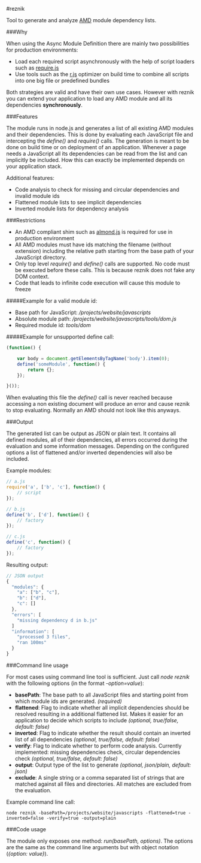 #reznik

Tool to generate and analyze [AMD](https://github.com/amdjs/amdjs-api/wiki/AMD) module dependency lists.

###Why

When using the Async Module Definition there are mainly two possibilities for production environments:

* Load each required script asynchronously with the help of script loaders such as [require.js](http://requirejs.org/)
* Use tools such as the [r.js](https://github.com/jrburke/r.js) optimizer on build time to combine all scripts into one
big file or predefined bundles

Both strategies are valid and have their own use cases.
However with reznik you can extend your application to load any AMD module and all its dependencies **synchronously**.

###Features

The module runs in node.js and generates a list of all existing AMD modules and their dependencies.
This is done by evaluating each JavaScript file and intercepting the *define()* and *require()* calls.
The generation is meant to be done on build time or on deployment of an application.
Whenever a page needs a JavaScript all its dependencies can be read from the list and can implicitly be included.
How this can exactly be implemented depends on your application stack.

Additional features:

* Code analysis to check for missing and circular dependencies and invalid module ids
* Flattened module lists to see implicit dependencies
* Inverted module lists for dependency analysis

###Restrictions

* An AMD compliant shim such as [almond.js](https://github.com/jrburke/almond) is required for use in production environment
* All AMD modules must have ids matching the filename (without extension) including the relative path starting from the base path of your JavaScript directory.
* Only top level *require()* and *define()* calls are supported. No code must be executed before these calls. This is because reznik does not fake any DOM context.
* Code that leads to infinite code execution will cause this module to freeze

#####Example for a valid module id:

* Base path for JavaScript: */projects/website/javascripts*
* Absolute module path: */projects/website/javascripts/tools/dom.js*
* Required module id: *tools/dom*

#####Example for unsupported define call:

```javascript
(function() {

    var body = document.getElementsByTagName('body').item(0); 
    define('someModule', function() {
        return {};
    });

}());
````

When evaluating this file the *define()* call is never reached because accessing a non existing document will produce
an error and cause reznik to stop evaluating. Normally an AMD should not look like this anyways.

###Output

The generated list can be output as JSON or plain text. It contains all defined modules, all of their dependencies,
all errors occurred during the evaluation and some information messages. Depending on the configured options a list
of flattened and/or inverted dependencies will also be included.

Example modules:

```javascript
// a.js
require('a', ['b', 'c'], function() {
    // script
});

// b.js
define('b', ['d'], function() {
    // factory
});

// c.js
define('c', function() {
    // factory
});
```

Resulting output:

```javascript
// JSON output
{
  "modules": {
    "a": ["b", "c"],
    "b": ["d"],
    "c": []
  },
  "errors": [
    "missing dependency d in b.js"
  ]
  "information": [
    "processed 3 files",
    "ran 100ms"
  }
}
```

###Command line usage

For most cases using command line tool is sufficient. Just call *node reznik* with the following options (in the format *-option=value*):

* **basePath**: The base path to all JavaScript files and starting point from which module ids are generated. *(required)*
* **flattened**: Flag to indicate whether all implicit dependencies should be resolved resulting in a additional flattened
list. Makes it easier for an application to decide which scripts to include *(optional, true/false, default: false)*
* **inverted**: Flag to indicate whether the result should contain an inverted list of all dependencies *(optional, true/false, default: false)*
* **verify**: Flag to indicate whether to perform code analysis. Currently implemented: missing dependencies check,
circular dependencies check *(optional, true/false, default: false)*
* **output**: Output type of the list to generate *(optional, json/plain, default: json)*
* **exclude**: A single string or a comma separated list of strings that are matched against all files and directories.
All matches are excluded from the evaluation.

Example command line call:

    node reznik -basePath=/projects/website/javascripts -flattened=true -inverted=false -verify=true -output=plain

###Code usage

The module only exposes one method: *run(basePath, options)*.
The options are the same as the command line arguments but with object notation (*{option: value}*).